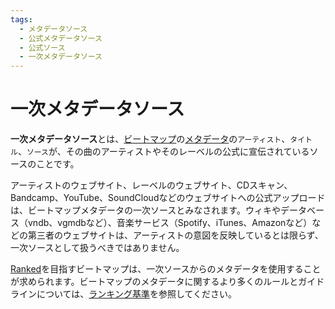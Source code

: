 ```yaml
---
tags:
  - メタデータソース
  - 公式メタデータソース
  - 公式ソース
  - 一次メタデータソース
---
```


# 一次メタデータソース

**一次メタデータソース**とは、[ビートマップ](/wiki/Beatmap)の[メタデータ](/wiki/Beatmap_Editor/Song_Setup#song-and-map-metadata)の`アーティスト`、`タイトル`、`ソース`が、その曲のアーティストやそのレーベルの公式に宣伝されているソースのことです。

アーティストのウェブサイト、レーベルのウェブサイト、CDスキャン、Bandcamp、YouTube、SoundCloudなどのウェブサイトへの公式アップロードは、ビートマップメタデータの一次ソースとみなされます。ウィキやデータベース（vndb、vgmdbなど）、音楽サービス（Spotify、iTunes、Amazonなど）などの第三者のウェブサイトは、アーティストの意図を反映しているとは限らず、一次ソースとして扱うべきではありません。

[Ranked](/wiki/Beatmap/Category#ranked)を目指すビートマップは、一次ソースからのメタデータを使用することが求められます。ビートマップのメタデータに関するより多くのルールとガイドラインについては、[ランキング基準](/wiki/Ranking_Criteria#metadata)を参照してください。
